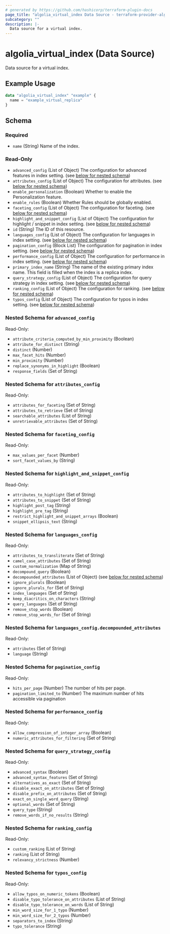```yaml
---
# generated by https://github.com/hashicorp/terraform-plugin-docs
page_title: "algolia_virtual_index Data Source - terraform-provider-algolia"
subcategory: ""
description: |-
  Data source for a virtual index.
---
```


# algolia_virtual_index (Data Source)

Data source for a virtual index.

## Example Usage

```terraform
data "algolia_virtual_index" "example" {
  name = "example_virtual_replica"
}
```

<!-- schema generated by tfplugindocs -->
## Schema

### Required

- `name` (String) Name of the index.

### Read-Only

- `advanced_config` (List of Object) The configuration for advanced features in index setting. (see [below for nested schema](#nestedatt--advanced_config))
- `attributes_config` (List of Object) The configuration for attributes. (see [below for nested schema](#nestedatt--attributes_config))
- `enable_personalization` (Boolean) Whether to enable the Personalization feature.
- `enable_rules` (Boolean) Whether Rules should be globally enabled.
- `faceting_config` (List of Object) The configuration for faceting. (see [below for nested schema](#nestedatt--faceting_config))
- `highlight_and_snippet_config` (List of Object) The configuration for highlight / snippet in index setting. (see [below for nested schema](#nestedatt--highlight_and_snippet_config))
- `id` (String) The ID of this resource.
- `languages_config` (List of Object) The configuration for languages in index setting. (see [below for nested schema](#nestedatt--languages_config))
- `pagination_config` (Block List) The configuration for pagination in index setting. (see [below for nested schema](#nestedblock--pagination_config))
- `performance_config` (List of Object) The configuration for performance in index setting. (see [below for nested schema](#nestedatt--performance_config))
- `primary_index_name` (String) The name of the existing primary index name. This field is filled when the index is a replica index.
- `query_strategy_config` (List of Object) The configuration for query strategy in index setting. (see [below for nested schema](#nestedatt--query_strategy_config))
- `ranking_config` (List of Object) The configuration for ranking. (see [below for nested schema](#nestedatt--ranking_config))
- `typos_config` (List of Object) The configuration for typos in index setting. (see [below for nested schema](#nestedatt--typos_config))

<a id="nestedatt--advanced_config"></a>
### Nested Schema for `advanced_config`

Read-Only:

- `attribute_criteria_computed_by_min_proximity` (Boolean)
- `attribute_for_distinct` (String)
- `distinct` (Number)
- `max_facet_hits` (Number)
- `min_proximity` (Number)
- `replace_synonyms_in_highlight` (Boolean)
- `response_fields` (Set of String)


<a id="nestedatt--attributes_config"></a>
### Nested Schema for `attributes_config`

Read-Only:

- `attributes_for_faceting` (Set of String)
- `attributes_to_retrieve` (Set of String)
- `searchable_attributes` (List of String)
- `unretrievable_attributes` (Set of String)


<a id="nestedatt--faceting_config"></a>
### Nested Schema for `faceting_config`

Read-Only:

- `max_values_per_facet` (Number)
- `sort_facet_values_by` (String)


<a id="nestedatt--highlight_and_snippet_config"></a>
### Nested Schema for `highlight_and_snippet_config`

Read-Only:

- `attributes_to_highlight` (Set of String)
- `attributes_to_snippet` (Set of String)
- `highlight_post_tag` (String)
- `highlight_pre_tag` (String)
- `restrict_highlight_and_snippet_arrays` (Boolean)
- `snippet_ellipsis_text` (String)


<a id="nestedatt--languages_config"></a>
### Nested Schema for `languages_config`

Read-Only:

- `attributes_to_transliterate` (Set of String)
- `camel_case_attributes` (Set of String)
- `custom_normalization` (Map of String)
- `decompound_query` (Boolean)
- `decompounded_attributes` (List of Object) (see [below for nested schema](#nestedobjatt--languages_config--decompounded_attributes))
- `ignore_plurals` (Boolean)
- `ignore_plurals_for` (Set of String)
- `index_languages` (Set of String)
- `keep_diacritics_on_characters` (String)
- `query_languages` (Set of String)
- `remove_stop_words` (Boolean)
- `remove_stop_words_for` (Set of String)

<a id="nestedobjatt--languages_config--decompounded_attributes"></a>
### Nested Schema for `languages_config.decompounded_attributes`

Read-Only:

- `attributes` (Set of String)
- `language` (String)



<a id="nestedblock--pagination_config"></a>
### Nested Schema for `pagination_config`

Read-Only:

- `hits_per_page` (Number) The number of hits per page.
- `pagination_limited_to` (Number) The maximum number of hits accessible via pagination


<a id="nestedatt--performance_config"></a>
### Nested Schema for `performance_config`

Read-Only:

- `allow_compression_of_integer_array` (Boolean)
- `numeric_attributes_for_filtering` (Set of String)


<a id="nestedatt--query_strategy_config"></a>
### Nested Schema for `query_strategy_config`

Read-Only:

- `advanced_syntax` (Boolean)
- `advanced_syntax_features` (Set of String)
- `alternatives_as_exact` (Set of String)
- `disable_exact_on_attributes` (Set of String)
- `disable_prefix_on_attributes` (Set of String)
- `exact_on_single_word_query` (String)
- `optional_words` (Set of String)
- `query_type` (String)
- `remove_words_if_no_results` (String)


<a id="nestedatt--ranking_config"></a>
### Nested Schema for `ranking_config`

Read-Only:

- `custom_ranking` (List of String)
- `ranking` (List of String)
- `relevancy_strictness` (Number)


<a id="nestedatt--typos_config"></a>
### Nested Schema for `typos_config`

Read-Only:

- `allow_typos_on_numeric_tokens` (Boolean)
- `disable_typo_tolerance_on_attributes` (List of String)
- `disable_typo_tolerance_on_words` (List of String)
- `min_word_size_for_1_typo` (Number)
- `min_word_size_for_2_typos` (Number)
- `separators_to_index` (String)
- `typo_tolerance` (String)


